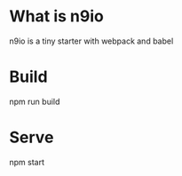 # What is n9io
n9io is a tiny starter with webpack and babel

# Build
npm run build

# Serve
npm start